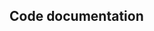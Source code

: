 ## Code documentation

<!-- ::: tests.integration.test_agentd.test_agentd_parametrized_reconnections -->